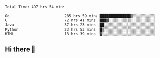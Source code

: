 <!--START_SECTION:waka-->

```txt
Total Time: 497 hrs 54 mins

Go                         285 hrs 59 mins ██████████████▒░░░░░░░░░░   57.40 %
C                          72 hrs 41 mins  ███▓░░░░░░░░░░░░░░░░░░░░░   14.59 %
Java                       37 hrs 23 mins  ██░░░░░░░░░░░░░░░░░░░░░░░   07.50 %
Python                     23 hrs 53 mins  █▒░░░░░░░░░░░░░░░░░░░░░░░   04.79 %
HTML                       13 hrs 39 mins  ▓░░░░░░░░░░░░░░░░░░░░░░░░   02.74 %
```

<!--END_SECTION:waka-->

## Hi there 👋

<!--
**prorok210/prorok210** is a ✨ _special_ ✨ repository because its `README.md` (this file) appears on your GitHub profile.

Here are some ideas to get you started:

- 🔭 I’m currently working on ...
- 🌱 I’m currently learning ...
- 👯 I’m looking to collaborate on ...
- 🤔 I’m looking for help with ...
- 💬 Ask me about ...
- 📫 How to reach me: ...
- 😄 Pronouns: ...
- ⚡ Fun fact: ...
-->
